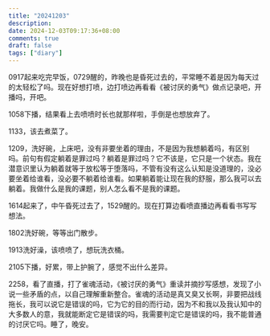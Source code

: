 ```yaml
---
title: "20241203"
description: 
date: 2024-12-03T09:17:36+08:00
comments: true
draft: false
tags: ["diary"]
---
```

0917起来吃完早饭，0729醒的，昨晚也是昏死过去的，平常睡不着是因为每天过的太轻松了吗。现在好想打喷，边打喷边再看看《被讨厌的勇气》做点记录吧，开播吗，开吧。

1058下播，结果看上去喷喷时长也就那样啦，手倒是也想放弃了。

1133，该去煮菜了。

1209，洗好碗，上床吧，没有非要坐着的理由，不是因为我想躺着吗，有区别吗。前句有假定躺着是罪过吗？躺着是罪过吗？它不该是，它只是一个状态。我在潜意识里认为躺着就等于放松等于堕落吗，不管有没有这么认知是没道理的，没必要坐着给谁看，没必要不躺着给谁看。如果躺着能让现在我的舒服，那么我可以去躺着。我做什么是我的课题，别人怎么看不是我的课题。

1614起来了，中午昏死过去了，1529醒的。现在打算边看喷直播边再看看书写写想法。

1802洗好碗，等等出门散步。

1913洗好澡，该喷喷了，想玩洗衣桶。

2105下播，好累，带上护腕了，感觉不出什么差异。

2258，看了直播，打了雀魂活动，《被讨厌的勇气》重读并摘抄写感想，发现了小说一些矛盾的点，以自己理解重新整合。雀魂的活动是真又臭又长啊，非要把战线拖长，我可以说它是错误的吗，它为它的目的而行动，因为不和我以及我认知中的大多数人的意，我就能断定它是错误的吗，我需要判定它是错误的吗，我不能普通的讨厌它吗。睡了，晚安。